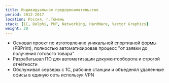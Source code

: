```yaml
---
title: Индивидуальное предпринимательство
period: 2012-2017
location: Россия, г.Тюмень
stack: [1C, Delphi, PHP, Networking, HardWare, Vector Graphics]
weight: 20
---
```


- Основал проект по изготовлению уникальной спортивной формы (PBPrint), полностью автоматизировав процесс "от заявки до получения готового товара"
- Разрабатывал ПО для автоматизации документооборота и строгой отчётности
- Обслуживал серверы с 1C, рабочие станции и объеденял удаленные офисы в единую сеть используя VPN
